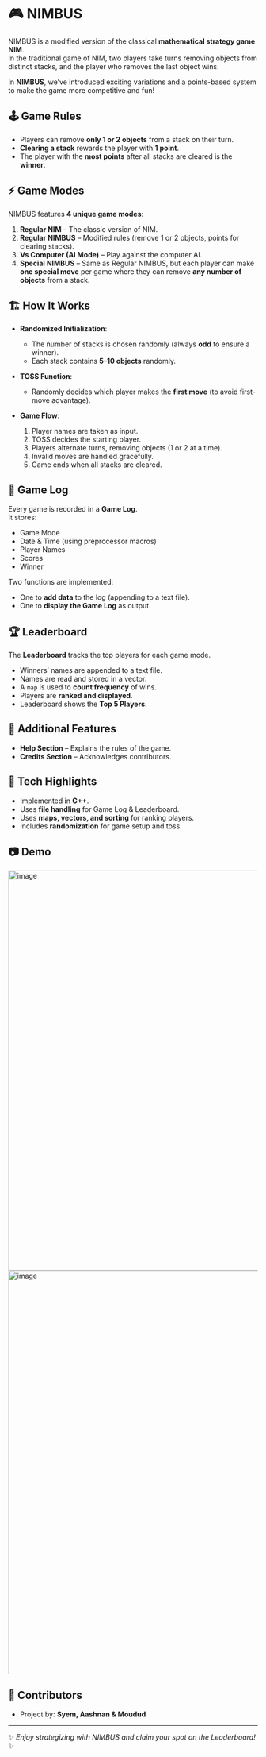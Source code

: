 # 🎮 NIMBUS  

NIMBUS is a modified version of the classical **mathematical strategy game NIM**.  
In the traditional game of NIM, two players take turns removing objects from distinct stacks, and the player who removes the last object wins.  

In **NIMBUS**, we’ve introduced exciting variations and a points-based system to make the game more competitive and fun!  


## 🕹️ Game Rules  

- Players can remove **only 1 or 2 objects** from a stack on their turn.  
- **Clearing a stack** rewards the player with **1 point**.  
- The player with the **most points** after all stacks are cleared is the **winner**.  



## ⚡ Game Modes  

NIMBUS features **4 unique game modes**:  

1. **Regular NIM** – The classic version of NIM.  
2. **Regular NIMBUS** – Modified rules (remove 1 or 2 objects, points for clearing stacks).  
3. **Vs Computer (AI Mode)** – Play against the computer AI.  
4. **Special NIMBUS** – Same as Regular NIMBUS, but each player can make **one special move** per game where they can remove **any number of objects** from a stack.  



## 🏗️ How It Works  

- **Randomized Initialization**:  
  - The number of stacks is chosen randomly (always **odd** to ensure a winner).  
  - Each stack contains **5–10 objects** randomly.  

- **TOSS Function**:  
  - Randomly decides which player makes the **first move** (to avoid first-move advantage).  

- **Game Flow**:  
  1. Player names are taken as input.  
  2. TOSS decides the starting player.  
  3. Players alternate turns, removing objects (1 or 2 at a time).  
  4. Invalid moves are handled gracefully.  
  5. Game ends when all stacks are cleared.  



## 📜 Game Log  

Every game is recorded in a **Game Log**.  
It stores:  
- Game Mode  
- Date & Time (using preprocessor macros)  
- Player Names  
- Scores  
- Winner  

Two functions are implemented:  
- One to **add data** to the log (appending to a text file).  
- One to **display the Game Log** as output.  



## 🏆 Leaderboard  

The **Leaderboard** tracks the top players for each game mode.  

- Winners’ names are appended to a text file.  
- Names are read and stored in a vector.  
- A `map` is used to **count frequency** of wins.  
- Players are **ranked and displayed**.  
- Leaderboard shows the **Top 5 Players**.  



## 📖 Additional Features  

- **Help Section** – Explains the rules of the game.  
- **Credits Section** – Acknowledges contributors.  



## 🚀 Tech Highlights  

- Implemented in **C++**.  
- Uses **file handling** for Game Log & Leaderboard.  
- Uses **maps, vectors, and sorting** for ranking players.  
- Includes **randomization** for game setup and toss.  



## 📷 Demo 
<img width="1439" height="806" alt="image" src="https://github.com/user-attachments/assets/aa907558-a96a-4efd-82e6-a8ee68162353" />
<img width="1439" height="813" alt="image" src="https://github.com/user-attachments/assets/90a08467-44d6-4896-888a-ded832aa48be" />




## 🤝 Contributors  

- Project by: **Syem, Aashnan & Moudud** 

---

✨ *Enjoy strategizing with NIMBUS and claim your spot on the Leaderboard!* ✨  
